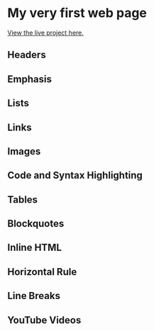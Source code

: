 # My very first web page

[View the live project here.](https://alexandrasvahn.github.io/my-full-template/)


## Headers
## Emphasis
## Lists
## Links
## Images
## Code and Syntax Highlighting
## Tables
## Blockquotes
## Inline HTML
## Horizontal Rule
## Line Breaks
## YouTube Videos